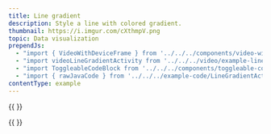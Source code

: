 ```yaml
---
title: Line gradient
description: Style a line with colored gradient.
thumbnail: https://i.imgur.com/cXthmpV.png
topic: Data visualization
prependJs:
  - "import { VideoWithDeviceFrame } from '../../../components/video-with-device-frame'"
  - "import videoLineGradientActivity from '../../../video/example-line-gradient-activity.mp4'"
  - "import ToggleableCodeBlock from '../../../components/toggleable-code-block'"
  - "import { rawJavaCode } from '../../../example-code/LineGradientActivity.js'"
contentType: example
---
```


{{
  <VideoWithDeviceFrame
    videoFile={videoLineGradientActivity}
    rotation="horizontal"
    device="pixel-2"
  />
}}

<!-- Any notes about this example would go here.  -->

{{
  <ToggleableCodeBlock
    java={rawJavaCode}
  />
}}
